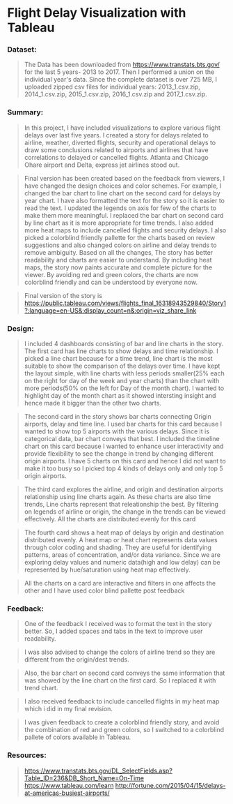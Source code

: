 # Flight Delay Visualization with Tableau
### Dataset:
> The Data has been downloaded from https://www.transtats.bts.gov/ for the last 5 years- 2013 to 2017. Then I performed a union on the individual year's data. Since the complete dataset is over 725 MB, I uploaded zipped csv files for individual years: 2013_1.csv.zip, 2014_1.csv.zip, 2015_1.csv.zip, 2016_1.csv.zip and 2017_1.csv.zip.

### Summary:
> In this project, I have included visualizations to explore various flight delays over last five years. I created a story for delays related to airline, weather, diverted flights, security and operational delays to draw some conclusions related to airports and airlines that have correlations to delayed or cancelled flights.
Atlanta and Chicago Ohare airport and Delta, express jet airlines stood out.

>  Final version has been created based on the feedback from viewers, I have changed the design choices and color schemes. For example, I changed the bar chart to line chart on the second card for delays by year chart. I have also formatted the text for the story so it is easier to read the text. I updated the legends on axis for few of the charts to make them more meaningful. I replaced the bar chart on second card by line chart as it is more appropriate for time trends. I also added more heat maps to include cancelled flights and security delays. I also picked a colorblind friendly pallette for the charts based on review suggestions and also changed colors on airline and delay trends to remove ambiguity. Based on all the changes, The story has better readability and charts are easier to understand. By including heat maps, the story now paints accurate and complete picture for the viewer. By avoiding red and green colors, the charts are now colorblind friendly and can be understood by everyone now.


> Final version of the story is https://public.tableau.com/views/flights_final_16318943529840/Story1?:language=en-US&:display_count=n&:origin=viz_share_link

### Design:
> I included 4 dashboards consisting of bar and line charts in the story. The first card has line charts to show delays and time relationship. I picked a line chart because for a time trend, line chart is the most suitable to show the comparison of the delays over time. I have kept the layout simple, with line charts with less periods smaller(25% each on the right for day of the week and year charts) than the chart with more periods(50% on the left for Day of the month chart). I wanted to highlight day of the month chart as it showed intersting insight and hence made it bigger than the other two charts.

>The second card in the story shows bar charts connecting Origin airports, delay and time line. I used bar charts for this card because I wanted to show top 5 airports with the various delays. Since it is categorical data, bar chart conveys that best. I included the timeline chart on this card because I wanted to enhance user interactivity and provide flexibility to see the change in trend by changing different origin airports. I have 5 charts on this card and hence I did not want to make it too busy so I picked top 4 kinds of delays only and only top 5 origin airports.

> The third card explores the airline, and origin and destination airports relationship using line charts again. As these charts are also time trends, Line charts represent that releationship the best. By filtering on legends of airline or origin, the change in the trends can be viewed effectively. All the charts are distributed evenly for this card

> The fourth card shows a heat map of delays by origin and destination distributed evenly. A heat map or heat chart represents data values through color coding and shading. They are useful for identifying patterns, areas of concentration, and/or data variance. Since we are exploring delay values and numeric data(high and low delay) can be represented by hue/saturation using heat map effectively.

> All the charts on a card are interactive and filters in one affects the other and I have used color blind pallette post feedback

### Feedback:
> One of the feedback I received was to format the text in the story better. So, I added spaces and tabs in the text to improve user readability.

> I was also advised to change the colors of airline trend so they are different from the origin/dest trends.

>Also, the bar chart on second card conveys the same information that was showed by the line chart on the first card. So I replaced it with trend chart.

>I also received feedback to include cancelled flights in my heat map which i did in my final revision.

> I was given feedback to create a colorblind friendly story, and avoid the combination of red and green colors, so I switched to a colorblind pallete of colors available in Tableau.

### Resources:
> https://www.transtats.bts.gov/DL_SelectFields.asp?Table_ID=236&DB_Short_Name=On-Time
> https://www.tableau.com/learn
> http://fortune.com/2015/04/15/delays-at-americas-busiest-airports/
